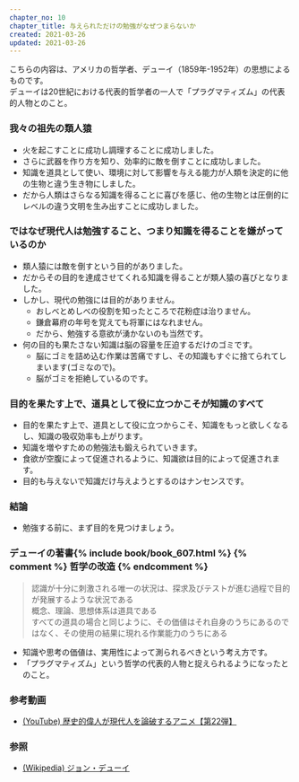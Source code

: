 ```yaml
---
chapter_no: 10
chapter_title: 与えられただけの勉強がなぜつまらないか
created: 2021-03-26
updated: 2021-03-26
---
```

こちらの内容は、アメリカの哲学者、デューイ（1859年-1952年）の思想によるものです。  
デューイは20世紀における代表的哲学者の一人で「プラグマティズム」の代表的人物とのこと。

### 我々の祖先の類人猿
- 火を起こすことに成功し調理することに成功しました。
- さらに武器を作り方を知り、効率的に敵を倒すことに成功しました。
- 知識を道具として使い、環境に対して影響を与える能力が人類を決定的に他の生物と違う生き物にしました。
- だから人類はさらなる知識を得ることに喜びを感じ、他の生物とは圧倒的にレベルの違う文明を生み出すことに成功しました。

### ではなぜ現代人は勉強すること、つまり知識を得ることを嫌がっているのか
- 類人猿には敵を倒すという目的がありました。
- だからその目的を達成させてくれる知識を得ることが類人猿の喜びとなりました。
- しかし、現代の勉強には目的がありません。
  - おしべとめしべの役割を知ったところで花粉症は治りません。
  - 鎌倉幕府の年号を覚えても将軍にはなれません。
  - だから、勉強する意欲が湧かないのも当然です。
- 何の目的も果たさない知識は脳の容量を圧迫するだけのゴミです。
  - 脳にゴミを詰め込む作業は苦痛ですし、その知識もすぐに捨てられてしまいます(ゴミなので)。
  - 脳がゴミを拒絶しているのです。

### 目的を果たす上で、道具として役に立つかこそが知識のすべて
- 目的を果たす上で、道具として役に立つからこそ、知識をもっと欲しくなるし、知識の吸収効率も上がります。
- 知識を増やすための勉強法も鍛えられていきます。
- 食欲が空腹によって促進されるように、知識欲は目的によって促進されます。
- 目的も与えないで知識だけ与えようとするのはナンセンスです。

### 結論
- 勉強する前に、まず目的を見つけましょう。

### デューイの著書{% include book/book_607.html %} {% comment %} 哲学の改造 {% endcomment %}
> 認識が十分に刺激される唯一の状況は、探求及びテストが進む過程で目的が発展するような状況である  
> 概念、理論、思想体系は道具である  
> すべての道具の場合と同じように、その価値はそれ自身のうちにあるのではなく、その使用の結果に現れる作業能力のうちにある  
> 

- 知識や思考の価値は、実用性によって測られるべきという考え方です。
- 「プラグマティズム」という哲学の代表的人物と捉えられるようになったとのこと。

### 参考動画
- [(YouTube) 歴史的偉人が現代人を論破するアニメ【第22弾】](https://www.youtube.com/watch?v=PPVot07goTw)

### 参照
- [(Wikipedia) ジョン・デューイ](https://ja.wikipedia.org/wiki/%E3%82%B8%E3%83%A7%E3%83%B3%E3%83%BB%E3%83%87%E3%83%A5%E3%83%BC%E3%82%A4)